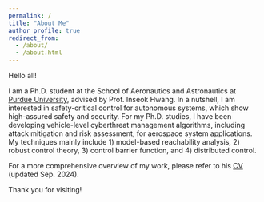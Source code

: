 ```yaml
---
permalink: /
title: "About Me"
author_profile: true
redirect_from: 
  - /about/
  - /about.html
---
```


Hello all! 

I am a Ph.D. student at the School of Aeronautics and Astronautics at [Purdue University](https://engineering.purdue.edu/AAE), advised by Prof. Inseok Hwang. In a nutshell, I am interested in safety-critical control for autonomous systems, which show high-assured safety and security. For my Ph.D. studies, I have been developing vehicle-level cyberthreat management algorithms, including attack mitigation and risk assessment, for aerospace system applications. My techniques mainly include 1) model-based reachability analysis, 2) robust control theory, 3) control barrier function, and 4) distributed control.

For a more comprehensive overview of my work, please refer to his [CV](https://drive.google.com/file/d/1KfoiL3WSCRDaNayPMSjwQfOM4LnIjxmh/view?usp=drive_link) (updated Sep. 2024).

Thank you for visiting!
